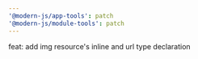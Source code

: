 ```yaml
---
'@modern-js/app-tools': patch
'@modern-js/module-tools': patch
---
```


feat: add img resource's inline and url type declaration
